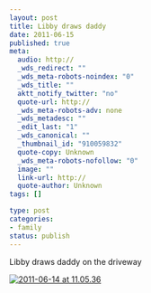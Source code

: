 ```yaml
--- 
layout: post
title: Libby draws daddy
date: 2011-06-15
published: true
meta: 
  audio: http://
  _wds_redirect: ""
  _wds_meta-robots-noindex: "0"
  _wds_title: ""
  aktt_notify_twitter: "no"
  quote-url: http://
  _wds_meta-robots-adv: none
  _wds_metadesc: ""
  _edit_last: "1"
  _wds_canonical: ""
  _thumbnail_id: "910059832"
  quote-copy: Unknown
  _wds_meta-robots-nofollow: "0"
  image: ""
  link-url: http://
  quote-author: Unknown
tags: []

type: post
categories: 
- family
status: publish
---
```

Libby draws daddy on the driveway

[![](http://media.eick.us/2011/06/2011-06-14-at-11.05.36-575x1024.jpg "2011-06-14 at 11.05.36")](http://media.eick.us/2011/06/2011-06-14-at-11.05.36.jpg)
